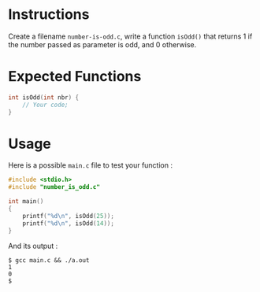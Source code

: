 # Instructions

Create a filename `number-is-odd.c`, write a function `isOdd()` that returns 1 if the number passed as parameter is odd, and 0 otherwise.

# Expected Functions

```C
int isOdd(int nbr) {
    // Your code;
}
```

# Usage

Here is a possible `main.c` file to test your function :

```C
#include <stdio.h>
#include "number_is_odd.c"

int main()
{
    printf("%d\n", isOdd(25));
    printf("%d\n", isOdd(14));
}
```

And its output :

```
$ gcc main.c && ./a.out
1
0
$
```

